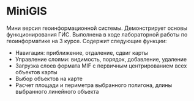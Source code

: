 # MiniGIS
Мини версия геоинформационной системы. Демонстрирует основы функционирования ГИС. Выполнена в ходе лабораторной работы по геоинформатике на 3 курсе. 
Содержит следующие функции:
+ Навигация: приближение, отдаление, сдвиг карты
+ Управление слоями: видимость, порядок, добавление, удаление
+ Загрузка слоев формата MIF с первичным центрированием всех объектов карты
+ Выбор объектов на карте
+ Расчет площади и периметра выбранного полигона, длины выбранного линейного объекта
